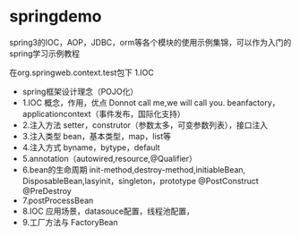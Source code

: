 springdemo
==========

spring3的IOC，AOP，JDBC，orm等各个模块的使用示例集锦，可以作为入门的spring学习示例教程

在org.springweb.context.test包下
1.IOC
 * spring框架设计理念（POJO化）
 * 1.IOC 概念，作用，优点 Donnot call me,we will call you.  beanfactory，applicationcontext（事件发布，国际化支持）
 * 2.注入方法 setter，construtor（参数太多，可变参数列表），接口注入  
 * 3.注入类型 bean，基本类型，map，list等
 * 4.注入方式 byname，bytype，default
 * 5.annotation（autowired,resource,@Qualifier）
 * 6.bean的生命周期 init-method,destroy-method,initiableBean, DisposableBean,lasyinit，singleton，prototype @PostConstruct @PreDestroy
 * 7.postProcessBean
 * 8.IOC 应用场景，datasouce配置，线程池配置，
 * 9.工厂方法与 FactoryBean
